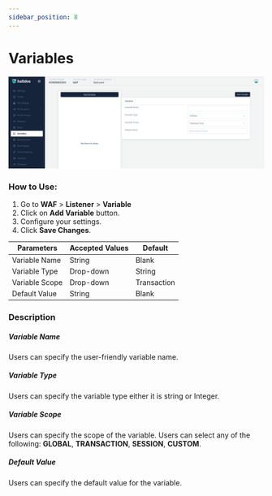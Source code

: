 ```yaml
---
sidebar_position: 8
---
```


# Variables


![Variables](/img/waf/v2/addvariables.png)

### How to Use:
1. Go to **WAF** > **Listener** > **Variable**
2. Click on **Add Variable** button.
3. Configure your settings.
4. Click **Save Changes**.

|Parameters | Accepted Values| Default
| ----------- | ----------- | -------- |
| Variable Name | String | Blank 
| Variable Type|Drop-down|String
Variable Scope |Drop-down|Transaction 
Default Value|String|Blank

### Description

##### **Variable Name**

Users can specify the user-friendly variable name.

##### **Variable Type**

Users can specify the variable type either it is string or Integer.

##### **Variable Scope**

Users can specify the scope of the variable. Users can select any of the following: **GLOBAL**, **TRANSACTION**, **SESSION**, **CUSTOM**.

##### **Default Value**

Users can specify the default value for the variable.